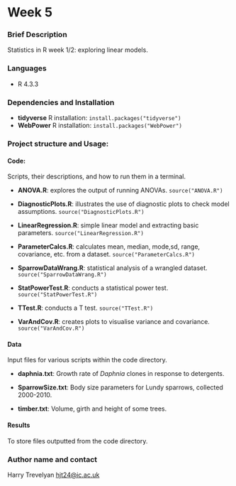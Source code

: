 # Week 5

### Brief Description
Statistics in R week 1/2: exploring linear models.

### Languages
- R 4.3.3

### Dependencies and Installation

- **tidyverse**
  R installation:
  `install.packages("tidyverse")`
- **WebPower**
  R installation:
  `install.packages("WebPower")`
  
### Project structure and Usage:

#### Code:  
Scripts, their descriptions, and how to run them in a terminal.

- **ANOVA.R**: explores the output of running ANOVAs.
  `source("ANOVA.R")`

- **DiagnosticPlots.R**: illustrates the use of diagnostic plots to check model assumptions.
  `source("DiagnosticPlots.R")`

- **LinearRegression.R**: simple linear model and extracting basic parameters.
  `source("LinearRegression.R")`

- **ParameterCalcs.R**: calculates mean, median, mode,sd, range, covariance, etc. from a dataset.
  `source("ParameterCalcs.R")`

- **SparrowDataWrang.R**: statistical analysis of a wrangled dataset.
  `source("SparrowDataWrang.R")`

- **StatPowerTest.R**: conducts a statistical power test.
  `source("StatPowerTest.R")`

- **TTest.R**: conducts a T test.
  `source("TTest.R")`

- **VarAndCov.R**: creates plots to visualise variance and covariance.
  `source("VarAndCov.R")`


#### Data
Input files for various scripts within the code directory.

- **daphnia.txt**: Growth rate of *Daphnia* clones in response to detergents.

- **SparrowSize.txt**: Body size parameters for Lundy sparrows, collected 2000-2010.

- **timber.txt**: Volume, girth and height of some trees.

#### Results
To store files outputted from the code directory.

### Author name and contact
Harry Trevelyan
hjt24@ic.ac.uk
